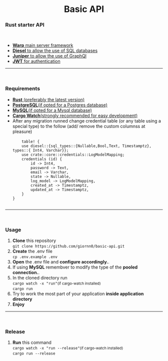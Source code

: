 <h1 align="center">Basic API</h1>
<h3>Rust starter API</h3><br>
<ul>
  <li>
  <a href="https://github.com/seanmonstar/warp">
    <strong>Warp</strong> main server framework<br>
  </a>
  </li>
  <li>
  <a href="https://diesel.rs/">
    <strong>Diesel</strong> to allow the use of SQL databases<br>
  </a>
  
  </li>
  <li>
  <a href="https://graphql-rust.github.io/">
    <strong>Juniper</strong> to allow the use of GraphQl<br>
  </a>
  </li>
  <li>
  <a href="https://crates.io/crates/jsonwebtoken">
    <strong>JWT</strong> for authentication<br>
  </a>
  </li>
</ul>
<hr><br>
<h3>Requirements</h3>
<ul>
  <li>
    <a href="https://www.rust-lang.org/tools/install">
    <strong>Rust</strong> (preferably the latest version)<br>
    </a>
  </li>
  <li>
    <a href="https://www.postgresql.org/">
    <strong>PostgreSQL</strong>(if opted for a Postgres database)<br>
    </a>
  </li>
  <li>
    <a href="https://www.mysql.com/">
    <strong>MySQL</strong>(if opted for a Mysql database)<br>
    </a>
  </li>
  <li>
    <a href="https://www.mysql.com/">
    <strong>Cargo Watch</strong>(strongly recommended for easy development)<br>
    </a>
  </li>
    <li>
        After any migration runned change credential table (or any table using a special type) to the follow (add/ remove the custom columnss at pleasure) <br>
    <code>
    table! {
    use diesel::{sql_types::{Nullable,Bool,Text, Timestamptz}, types::{ Int4, Varchar}};
    use crate::core::credentials::LogModelMapping;
    credentials (id) {
        id -> Int4,
        password -> Text,
        email -> Varchar,
        state -> Nullable<Bool>,
        log_model -> LogModelMapping,
        created_at -> Timestamptz,
        updated_at -> Timestamptz,
    }
}
    </code>
  </li>
</ul>
<hr><br>
<h3>Usage</h3>
<ol>
  <li><strong>Clone</strong> this repository<br>
    <code>git clone https://github.com/giornn0/basic-api.git</code>
  </li>
  <li><strong>Create</strong> the .env file<br>
    <code>cp .env.example .env</code>
  </li>
  <li><strong>Open</strong> the .env file and <strong>configure accordingly.</strong>. <br>
  </li>
  <li>If using <strong>MySQL</strong> remembver to modify the type of the <strong>pooled connection.</strong>. <br>
  </li>
  <li>In the cloned directory run<strong></strong><br>
    <code>cargo watch -x "run"</code><small>(if cargo-watch installed)</small> <br>
    <code>cargo run</code>
  </li>
  <li>Try to work the most part of your application <strong>inside application directory</strong><br>
  </li>
  <li><strong>Enjoy</strong><br>
  </li>
</ol>
<hr><br>
<h3>Release</h3>
<ol>
  <li><strong>Run</strong> this command<br>
    <code>cargo watch -x "run --release"</code><small>(if cargo-watch installed)</small> <br>
    <code>cargo run --release</code>
  </li>
</ol>